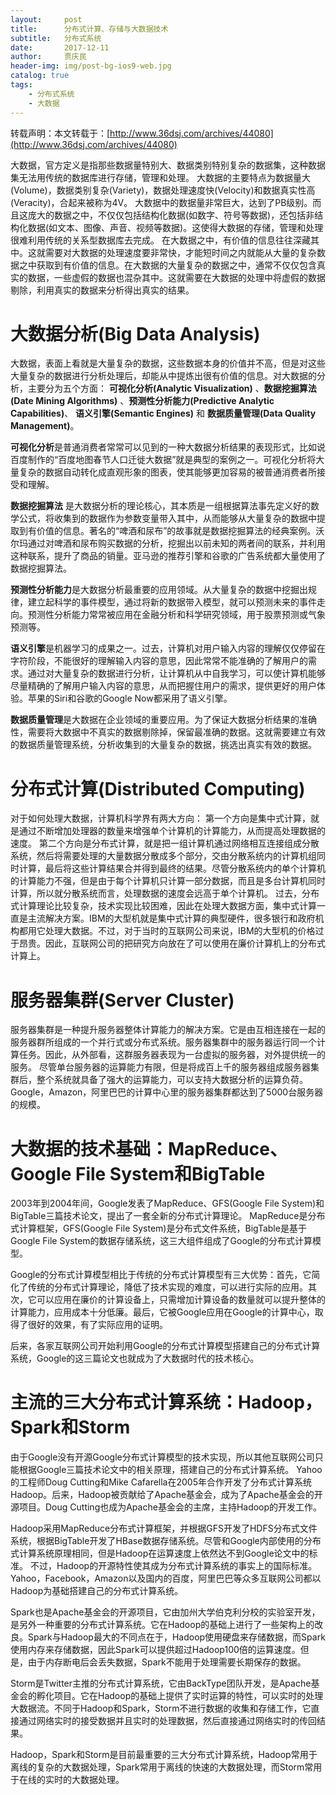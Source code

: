```yaml
---
layout:     post
title:      分布式计算、存储与大数据技术
subtitle:   分布式系统
date:       2017-12-11
author:     贾庆民
header-img: img/post-bg-ios9-web.jpg
catalog: true
tags:
    - 分布式系统
    - 大数据
---
```




转载声明：本文转载于：[http://www.36dsj.com/archives/44080](http://www.36dsj.com/archives/44080)

大数据，官方定义是指那些数据量特别大、数据类别特别复杂的数据集，这种数据集无法用传统的数据库进行存储，管理和处理。
大数据的主要特点为数据量大(Volume)，数据类别复杂(Variety)，数据处理速度快(Velocity)和数据真实性高(Veracity)，合起来被称为4V。
大数据中的数据量非常巨大，达到了PB级别。而且这庞大的数据之中，不仅仅包括结构化数据(如数字、符号等数据)，还包括非结构化数据(如文本、图像、声音、视频等数据)。这使得大数据的存储，管理和处理很难利用传统的关系型数据库去完成。
在大数据之中，有价值的信息往往深藏其中。这就需要对大数据的处理速度要非常快，才能短时间之内就能从大量的复杂数据之中获取到有价值的信息。在大数据的大量复杂的数据之中，通常不仅仅包含真实的数据，一些虚假的数据也混杂其中。这就需要在大数据的处理中将虚假的数据剔除，利用真实的数据来分析得出真实的结果。

# 大数据分析(Big Data Analysis)

大数据，表面上看就是大量复杂的数据，这些数据本身的价值并不高，但是对这些大量复杂的数据进行分析处理后，却能从中提炼出很有价值的信息。对大数据的分析，主要分为五个方面：
**可视化分析(Analytic Visualization)** 、**数据挖掘算法(Date Mining Algorithms)** 、**预测性分析能力(Predictive Analytic Capabilities)**、
**语义引擎(Semantic Engines)** 和 **数据质量管理(Data Quality Management)**。

**可视化分析**是普通消费者常常可以见到的一种大数据分析结果的表现形式，比如说百度制作的“百度地图春节人口迁徙大数据”就是典型的案例之一。可视化分析将大量复杂的数据自动转化成直观形象的图表，使其能够更加容易的被普通消费者所接受和理解。

**数据挖掘算法** 是大数据分析的理论核心，其本质是一组根据算法事先定义好的数学公式，将收集到的数据作为参数变量带入其中，从而能够从大量复杂的数据中提取到有价值的信息。著名的“啤酒和尿布”的故事就是数据挖掘算法的经典案例。沃尔玛通过对啤酒和尿布购买数据的分析，挖掘出以前未知的两者间的联系，并利用这种联系，提升了商品的销量。亚马逊的推荐引擎和谷歌的广告系统都大量使用了数据挖掘算法。

**预测性分析能力**是大数据分析最重要的应用领域。从大量复杂的数据中挖掘出规律，建立起科学的事件模型，通过将新的数据带入模型，就可以预测未来的事件走向。预测性分析能力常常被应用在金融分析和科学研究领域，用于股票预测或气象预测等。

**语义引擎**是机器学习的成果之一。过去，计算机对用户输入内容的理解仅仅停留在字符阶段，不能很好的理解输入内容的意思，因此常常不能准确的了解用户的需求。通过对大量复杂的数据进行分析，让计算机从中自我学习，可以使计算机能够尽量精确的了解用户输入内容的意思，从而把握住用户的需求，提供更好的用户体验。苹果的Siri和谷歌的Google Now都采用了语义引擎。

**数据质量管理**是大数据在企业领域的重要应用。为了保证大数据分析结果的准确性，需要将大数据中不真实的数据剔除掉，保留最准确的数据。这就需要建立有效的数据质量管理系统，分析收集到的大量复杂的数据，挑选出真实有效的数据。

# 分布式计算(Distributed Computing)

对于如何处理大数据，计算机科学界有两大方向：
第一个方向是集中式计算，就是通过不断增加处理器的数量来增强单个计算机的计算能力，从而提高处理数据的速度。
第二个方向是分布式计算，就是把一组计算机通过网络相互连接组成分散系统，然后将需要处理的大量数据分散成多个部分，交由分散系统内的计算机组同时计算，最后将这些计算结果合并得到最终的结果。尽管分散系统内的单个计算机的计算能力不强，但是由于每个计算机只计算一部分数据，而且是多台计算机同时计算，所以就分散系统而言，处理数据的速度会远高于单个计算机。
过去，分布式计算理论比较复杂，技术实现比较困难，因此在处理大数据方面，集中式计算一直是主流解决方案。IBM的大型机就是集中式计算的典型硬件，很多银行和政府机构都用它处理大数据。不过，对于当时的互联网公司来说，IBM的大型机的价格过于昂贵。因此，互联网公司的把研究方向放在了可以使用在廉价计算机上的分布式计算上。

# 服务器集群(Server Cluster)

服务器集群是一种提升服务器整体计算能力的解决方案。它是由互相连接在一起的服务器群所组成的一个并行式或分布式系统。服务器集群中的服务器运行同一个计算任务。因此，从外部看，这群服务器表现为一台虚拟的服务器，对外提供统一的服务。
尽管单台服务器的运算能力有限，但是将成百上千的服务器组成服务器集群后，整个系统就具备了强大的运算能力，可以支持大数据分析的运算负荷。Google，Amazon，阿里巴巴的计算中心里的服务器集群都达到了5000台服务器的规模。

# 大数据的技术基础：MapReduce、Google File System和BigTable

2003年到2004年间，Google发表了MapReduce、GFS(Google File System)和BigTable三篇技术论文，提出了一套全新的分布式计算理论。
MapReduce是分布式计算框架，GFS(Google File System)是分布式文件系统，BigTable是基于Google File System的数据存储系统，这三大组件组成了Google的分布式计算模型。

Google的分布式计算模型相比于传统的分布式计算模型有三大优势：首先，它简化了传统的分布式计算理论，降低了技术实现的难度，可以进行实际的应用。其次，它可以应用在廉价的计算设备上，只需增加计算设备的数量就可以提升整体的计算能力，应用成本十分低廉。最后，它被Google应用在Google的计算中心，取得了很好的效果，有了实际应用的证明。

后来，各家互联网公司开始利用Google的分布式计算模型搭建自己的分布式计算系统，Google的这三篇论文也就成为了大数据时代的技术核心。

# 主流的三大分布式计算系统：Hadoop，Spark和Storm

由于Google没有开源Google分布式计算模型的技术实现，所以其他互联网公司只能根据Google三篇技术论文中的相关原理，搭建自己的分布式计算系统。
Yahoo的工程师Doug Cutting和Mike Cafarella在2005年合作开发了分布式计算系统Hadoop。后来，Hadoop被贡献给了Apache基金会，成为了Apache基金会的开源项目。Doug Cutting也成为Apache基金会的主席，主持Hadoop的开发工作。

Hadoop采用MapReduce分布式计算框架，并根据GFS开发了HDFS分布式文件系统，根据BigTable开发了HBase数据存储系统。尽管和Google内部使用的分布式计算系统原理相同，但是Hadoop在运算速度上依然达不到Google论文中的标准。
不过，Hadoop的开源特性使其成为分布式计算系统的事实上的国际标准。Yahoo，Facebook，Amazon以及国内的百度，阿里巴巴等众多互联网公司都以Hadoop为基础搭建自己的分布式计算系统。

Spark也是Apache基金会的开源项目，它由加州大学伯克利分校的实验室开发，是另外一种重要的分布式计算系统。它在Hadoop的基础上进行了一些架构上的改良。Spark与Hadoop最大的不同点在于，Hadoop使用硬盘来存储数据，而Spark使用内存来存储数据，因此Spark可以提供超过Hadoop100倍的运算速度。但是，由于内存断电后会丢失数据，Spark不能用于处理需要长期保存的数据。

Storm是Twitter主推的分布式计算系统，它由BackType团队开发，是Apache基金会的孵化项目。它在Hadoop的基础上提供了实时运算的特性，可以实时的处理大数据流。不同于Hadoop和Spark，Storm不进行数据的收集和存储工作，它直接通过网络实时的接受数据并且实时的处理数据，然后直接通过网络实时的传回结果。

Hadoop，Spark和Storm是目前最重要的三大分布式计算系统，Hadoop常用于离线的复杂的大数据处理，Spark常用于离线的快速的大数据处理，而Storm常用于在线的实时的大数据处理。
